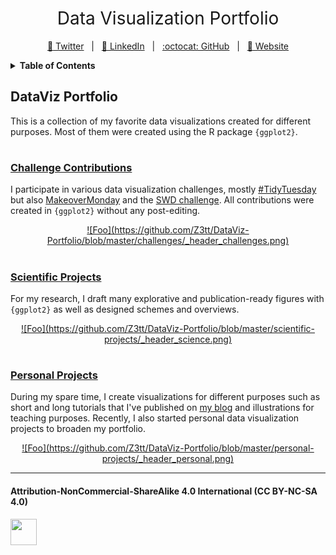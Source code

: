 <h1 style="font-weight:normal" align="center">
  &nbsp;Data Visualization Portfolio&nbsp;
</h1>

<div align="center">

[:speech_balloon: Twitter][Twitter]&nbsp;&nbsp;&nbsp;|&nbsp;&nbsp;&nbsp;[:necktie: LinkedIn][LinkedIn]&nbsp;&nbsp;&nbsp;|&nbsp;&nbsp;&nbsp;[:octocat: GitHub][GitHub]&nbsp;&nbsp;&nbsp;|&nbsp;&nbsp;&nbsp;[:link: Website][Website]

</div>

<!--
Quick Link
-->

[Twitter]:https://twitter.com/CedScherer
[LinkedIn]:https://www.linkedin.com/in/cedricpscherer/
[GitHub]:https://github.com/Z3tt
[Website]:https://cedricscherer.netlify.com/

<details>
  <summary><strong>Table of Contents</strong></summary>

<!-- toc -->
- [Challenge Contributions](https://github.com/Z3tt/DataViz-Portfolio/tree/master/challenges)
- [Scientific Projects](https://github.com/Z3tt/DataViz-Portfolio/tree/master/scientific-projects)
- [Personal Projects](https://github.com/Z3tt/DataViz-Portfolio/tree/master/personal-projects)
<!-- tocstop -->

</details>


## DataViz Portfolio
This is a collection of my favorite data visualizations created for different purposes.
Most of them were created using the R package `{ggplot2}`.

#

### [Challenge Contributions](https://github.com/Z3tt/DataViz-Portfolio/tree/master/challenges)

I participate in various data visualization challenges, mostly [#TidyTuesday](https://github.com/rfordatascience/tidytuesday) but also [MakeoverMonday](https://www.makeovermonday.co.uk/) and the [SWD challenge](http://www.storytellingwithdata.com/swdchallenge). All contributions were created in `{ggplot2}` without any post-editing.

<p align="center">
  <a href="https://github.com/Z3tt/DataViz-Portfolio/tree/master/challenges" rel="challenge contributions">![Foo](https://github.com/Z3tt/DataViz-Portfolio/blob/master/challenges/_header_challenges.png)</a>
</p>

#

### [Scientific Projects](https://github.com/Z3tt/DataViz-Portfolio/tree/master/scientific-projects)

For my research, I draft many explorative and publication-ready figures with `{ggplot2}` as well as designed schemes and overviews.

<p align="center">
  <a href="https://github.com/Z3tt/DataViz-Portfolio/tree/master/scientific-projects" rel="scientific projects">![Foo](https://github.com/Z3tt/DataViz-Portfolio/blob/master/scientific-projects/_header_science.png)</a>
</p>

#

### [Personal Projects](https://github.com/Z3tt/DataViz-Portfolio/tree/master/personal-projects)

During my spare time, I create visualizations for different purposes such as short and long tutorials that I've published on [my blog](www.cedricscherer.netlify.com) and illustrations for teaching purposes. Recently, I also started personal data visualization projects to broaden my portfolio.

<p align="center">
  <a href="https://github.com/Z3tt/DataViz-Portfolio/tree/master/personal-projects" rel="personal projects">![Foo](https://github.com/Z3tt/DataViz-Portfolio/blob/master/personal-projects/_header_personal.png)</a>
</p>

***

#### Attribution-NonCommercial-ShareAlike 4.0 International (CC BY-NC-SA 4.0)
<div style="width:300px; height:200px">
<img src=https://camo.githubusercontent.com/00f7814990f36f84c5ea74cba887385d8a2f36be/68747470733a2f2f646f63732e636c6f7564706f7373652e636f6d2f696d616765732f63632d62792d6e632d73612e706e67 alt="" height="42">
</div>
